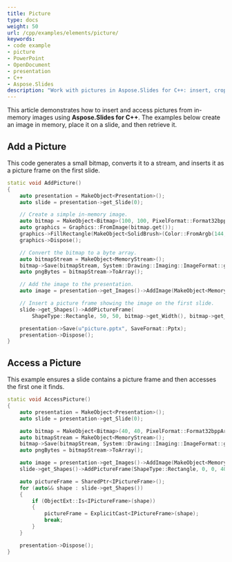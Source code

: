 ```yaml
---
title: Picture
type: docs
weight: 50
url: /cpp/examples/elements/picture/
keywords:
- code example
- picture
- PowerPoint
- OpenDocument
- presentation
- C++
- Aspose.Slides
description: "Work with pictures in Aspose.Slides for C++: insert, crop, compress, recolor, and export images with C++ examples for PPT, PPTX, and ODP presentations."
---
```


This article demonstrates how to insert and access pictures from in-memory images using **Aspose.Slides for C++**. The examples below create an image in memory, place it on a slide, and then retrieve it.

## **Add a Picture**

This code generates a small bitmap, converts it to a stream, and inserts it as a picture frame on the first slide.

```cpp
static void AddPicture()
{
    auto presentation = MakeObject<Presentation>();
    auto slide = presentation->get_Slide(0);

    // Create a simple in-memory image.
    auto bitmap = MakeObject<Bitmap>(100, 100, PixelFormat::Format32bppArgb);
    auto graphics = Graphics::FromImage(bitmap.get());
    graphics->FillRectangle(MakeObject<SolidBrush>(Color::FromArgb(144, 238, 144)), 0, 0, 100, 100);
    graphics->Dispose();

    // Convert the bitmap to a byte array.
    auto bitmapStream = MakeObject<MemoryStream>();
    bitmap->Save(bitmapStream, System::Drawing::Imaging::ImageFormat::get_Png());
    auto pngBytes = bitmapStream->ToArray();

    // Add the image to the presentation.
    auto image = presentation->get_Images()->AddImage(MakeObject<MemoryStream>(pngBytes));

    // Insert a picture frame showing the image on the first slide.
    slide->get_Shapes()->AddPictureFrame(
        ShapeType::Rectangle, 50, 50, bitmap->get_Width(), bitmap->get_Height(), image);

    presentation->Save(u"picture.pptx", SaveFormat::Pptx);
    presentation->Dispose();
}
```

## **Access a Picture**

This example ensures a slide contains a picture frame and then accesses the first one it finds.

```cpp
static void AccessPicture()
{
    auto presentation = MakeObject<Presentation>();
    auto slide = presentation->get_Slide(0);

    auto bitmap = MakeObject<Bitmap>(40, 40, PixelFormat::Format32bppArgb);
    auto bitmapStream = MakeObject<MemoryStream>();
    bitmap->Save(bitmapStream, System::Drawing::Imaging::ImageFormat::get_Png());
    auto pngBytes = bitmapStream->ToArray();

    auto image = presentation->get_Images()->AddImage(MakeObject<MemoryStream>(pngBytes));
    slide->get_Shapes()->AddPictureFrame(ShapeType::Rectangle, 0, 0, 40, 40, image);

    auto pictureFrame = SharedPtr<IPictureFrame>();
    for (auto&& shape : slide->get_Shapes())
    {
        if (ObjectExt::Is<IPictureFrame>(shape))
        {
            pictureFrame = ExplicitCast<IPictureFrame>(shape);
            break;
        }
    }

    presentation->Dispose();
}
```
